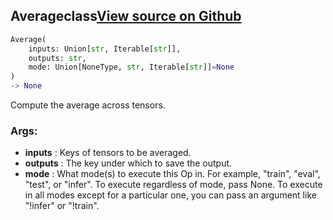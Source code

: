 ## Average<span class="tag">class</span><a class="sourcelink" href=https://github.com/fastestimator/fastestimator/blob/r1.0/fastestimator/op/tensorop/average.py/#L26-L45>View source on Github</a>
```python
Average(
	inputs: Union[str, Iterable[str]],
	outputs: str,
	mode: Union[NoneType, str, Iterable[str]]=None
)
-> None
```
Compute the average across tensors.


<h3>Args:</h3>

* **inputs** :  Keys of tensors to be averaged.
* **outputs** :  The key under which to save the output.
* **mode** :  What mode(s) to execute this Op in. For example, "train", "eval", "test", or "infer". To execute        regardless of mode, pass None. To execute in all modes except for a particular one, you can pass an argument        like "!infer" or "!train".



